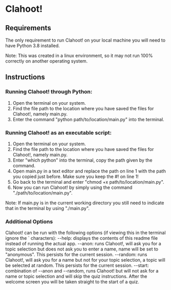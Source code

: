 # Clahoot!

## Requirements
The only requirement to run Clahoot! on your local machine you will need to have Python 3.8 installed.

Note: This was created in a linux environment, so it may not run 100% correctly on another operating system.

## Instructions

### Running Clahoot! through Python:
1. Open the terminal on your system.
2. Find the file path to the location where you have saved the files for Clahoot!, namely main.py.
3. Enter the command "python path/to/location/main.py" into the terminal.

### Running Clahoot! as an executable script:
1. Open the terminal on your system.
2. Find the file path to the location where you have saved the files for Clahoot!, namely main.py.
3. Enter "which python" into the terminal, copy the path given by the command.
4. Open main.py in a text editor and replace the path on line 1 with the path you copied just before. Make sure you keep the #! on line 1!
5. Go back to the terminal and enter "chmod +x path/to/location/main.py".
6. Now you can run Clahoot! by simply using the command "./path/to/location/main.py".

Note: If main.py is in the current working directory you still need to indicate that in the terminal by using "./main.py".

### Additional Options
Clahoot! can be run with the following options (if viewing this in the terminal ignore the ` characters):
--help: displays the contents of this readme file instead of running the actual app.
--anon: runs Clahoot!, will ask you for a topic selection but does not ask you to enter a name, name will be set to "anonymous". This persists for the current session.
--random: runs Clahoot!, will ask you for a name but not for your topic selection, a topic will be selected at random. This persists for the current session.
--start: combination of --anon and --random, runs Clahoot! but will not ask for a name or topic selection and will skip the quiz instructions. After the welcome screen you will be taken straight to the start of a quiz.
